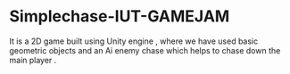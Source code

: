 # Simplechase-IUT-GAMEJAM
It is a 2D game built using Unity engine , where we have used basic geometric objects and an Ai enemy chase which helps to chase down the main player .
